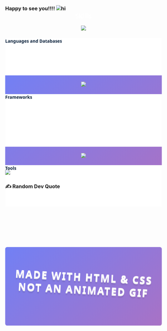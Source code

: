 ### Happy to see you!!!! <img src="https://user-images.githubusercontent.com/1303154/88677602-1635ba80-d120-11ea-84d8-d263ba5fc3c0.gif" width="28px" height="28px" alt="hi">

<a href="https://elangosubramani.github.io"><img src="finalgifel.gif"></a>

<!-- 
<img src="elgif.gif"> -->

<!-- retro visitor counter -->

<!-- <p align="center"> 
  <img src="https://profile-counter.glitch.me/ElangoSubramani/count.svg"/>
</p> -->

<!-- ![Updated Badge](https://badges.pufler.dev/updated/ElangoSubramani/git-badges)&nbsp;&nbsp; -->

![Updated Badge](https://komarev.com/ghpvc/?username=ElangoSubramani&label=Profile%20views&color=0e75b6&style=flat) ![Updated Badge](https://badges.pufler.dev/commits/yearly/ElangoSubramani)  [![Repos Badge](https://badges.pufler.dev/repos/ElangoSubramani)](https://badges.pufler.dev)


<!-- https://badges.pufler.dev/commits/monthly/ElangoSubramani -->

 <section id="skills" class="services">
    <div class="container">
      <div class="section-title">
        <h2>Skills</h2>
      </div>
      <div class="row">
      <img src="https://user-images.githubusercontent.com/73097560/115834477-dbab4500-a447-11eb-908a-139a6edaec5c.gif">
        <div class="col-lg-12" data-aos="fade-up">
          <div class="col-md-12 mt-4 mt-md-0 icon-box" data-aos="fade-up" data-aos-delay="100" style="background:#fff">
            <h4 style="text-align:left;color:#09203a">Languages and Databases</h4>
                <p style="text-align:left;">
                  <img src="https://www.vectorlogo.zone/logos/python/python-horizontal.svg" alt="vectorlogo.zone" height="50" width="150">
                  <img src="https://www.vectorlogo.zone/logos/java/java-horizontal.svg" alt="vectorlogo.zone" height="50" width="120">
                  <img src="https://www.vectorlogo.zone/logos/flutterio/flutterio-ar21.svg" alt="vectorlogo.zone" height="60" width="130">
                  <img src="https://www.vectorlogo.zone/logos/mongodb/mongodb-ar21.svg" alt="vectorlogo.zone" height="60" width="130">
                  <img src="https://www.vectorlogo.zone/logos/postgresql/postgresql-horizontal.svg" alt="vectorlogo.zone" height="50" width="190">
                </p>
            </div>
            <img src="https://user-images.githubusercontent.com/73097560/115834477-dbab4500-a447-11eb-908a-139a6edaec5c.gif">
            <div class="col-md-12 mt-4 mt-md-0 icon-box" data-aos="lefade-up" data-aos-delay="100" style="background:#fff">
              <h4 style="text-align:left;color:#09203a">Frameworks</h4>
                <p style="text-align:left;">
                  <img src="https://www.vectorlogo.zone/logos/plot_ly/plot_ly-ar21.svg" alt="vectorlogo.zone">
                  <img src="https://www.vectorlogo.zone/logos/pocoo_flask/pocoo_flask-ar21.svg" alt="vectorlogo.zone">
                  <!-- <img src="https://raw.githubusercontent.com/valohai/ml-logos/master/pandas.svg" alt="vectorlogo.zone"  height="90" width="130"> -->
                  <img src="https://www.vectorlogo.zone/logos/numpy/numpy-ar21.svg" alt="vectorlogo.zone"  height="70" width="130">
                  <img src="https://raw.githubusercontent.com/valohai/ml-logos/master/pandas.svg" alt="vectorlogo.zone"  height="70" width="130">
                  <img src="flutter_bloc_logo_full.png" alt="vectorlogo.zone"height="70" width="120">
                  <img src="https://www.vectorlogo.zone/logos/tensorflow/tensorflow-ar21.svg" alt="vectorlogo.zone">
              </p>
          </div>
          <img src="https://user-images.githubusercontent.com/73097560/115834477-dbab4500-a447-11eb-908a-139a6edaec5c.gif">
          <div class="col-md-12 mt-4 mt-md-0 icon-box" data-aos="lefade-up" data-aos-delay="100" style="background:#fff">
              <h4 style="text-align:left;color:#09203a">Tools</h4>
                <p style="text-align:left;">
                  <img src="https://www.vectorlogo.zone/logos/git-scm/git-scm-ar21.svg" alt="vectorlogo.zone">
                  <img src="https://www.vectorlogo.zone/logos/amazon_aws/amazon_aws-ar21.svg" alt="vectorlogo.zone">
                  <img src="https://www.vectorlogo.zone/logos/canva/canva-ar21.svg" alt="vectorlogo.zone">
                  <!-- <img src="https://raw.githubusercontent.com/devicons/devicon/master/icons/anaconda/anaconda-original-wordmark.svg" alt="vectorlogo.zone" height="100" width="140"> -->
                  <!-- <img src="https://www.vectorlogo.zone/logos/github/github-tile.svg" alt="vectorlogo.zone" height="50" width="40"> -->
                  <img src="https://raw.githubusercontent.com/devicons/devicon/master/icons/vscode/vscode-original-wordmark.svg" alt="vectorlogo.zone" height="60" width="60">        
                  <img src="https://www.vectorlogo.zone/logos/jupyter/jupyter-ar21.svg" alt="vectorlogo.zone">
              </p>
          </div>
          <!-- <img src="https://user-images.githubusercontent.com/73097560/115834477-dbab4500-a447-11eb-908a-139a6edaec5c.gif"> -->
        </div>
      </div>
    </div>
  </section>







<img src="https://user-images.githubusercontent.com/73097560/115834477-dbab4500-a447-11eb-908a-139a6edaec5c.gif">


### ✍️ Random Dev Quote
[![Readme Quotes](https://quotes-github-readme.vercel.app/api?type=horizontal)]()
<br>
<!-- <img src="https://user-images.githubusercontent.com/73097560/115834477-dbab4500-a447-11eb-908a-139a6edaec5c.gif"> -->


<br>

:mailbox: Reach me out!
  [![Linkedin Badge](https://img.shields.io/badge/-ELANGO_S-0e76a8?style=flat&labelColor=0e76a8&logo=linkedin&logoColor=white)](https://www.linkedin.com/in/elangosubramani/)  [![Mail Badge](https://img.shields.io/badge/-Telegram-0e76a8?style=flat&labelColor=0e76a8&logo=telegram&logoColor=white)](https://t.me/Elango_Subramani) [![Mail Badge](https://img.shields.io/badge/-What's_App-25D366?style=flat&labelColor=25D366&logo=whatsapp&logoColor=white)](https://wa.me/qr/7VFIAKCDGJOVI1)  [![Mail Badge](https://img.shields.io/badge/-elangoraj651@gmail.com-c0392b?style=flat&labelColor=c0392b&logo=gmail&logoColor=white)](mailto:elangoraj651@gmail.com)

<svg fill="none" viewBox="0 0 800 400" width="800" height="400" xmlns="http://www.w3.org/2000/svg">
	<foreignObject width="100%" height="100%">
		<div xmlns="http://www.w3.org/1999/xhtml">
			<style>
				@keyframes rotate {
					0% {
						transform: rotate(3deg);
					}
					100% {
						transform: rotate(-3deg);
					}
				}
				@keyframes gradientBackground {
					0% {
						background-position: 0% 50%;
					}
					50% {
						background-position: 100% 50%;
					}
					100% {
						background-position: 0% 50%;
					}
				}
				@keyframes fadeIn {
					0% {
						opacity: 0;
					}
					66% {
						opacity: 0;
					}
					100% {
						opacity: 1;
					}
				}
				.container {
					font-family:
						system-ui,
						-apple-system,
						'Segoe UI',
						Roboto,
						Helvetica,
						Arial,
						sans-serif,
						'Apple Color Emoji',
						'Segoe UI Emoji';
					display: flex;
					flex-direction: column;
					align-items: center;
					justify-content: center;
					margin: 0;
					width: 100%;
					height: 400px;
					background: linear-gradient(-45deg, #fc5c7d, #6a82fb, #05dfd7);
					background-size: 600% 400%;
					animation: gradientBackground 10s ease infinite;
					border-radius: 10px;
					color: white;
					text-align: center;
				}
				h1 {
					font-size: 50px;
					line-height: 1.3;
					letter-spacing: 5px;
					text-transform: uppercase;
					text-shadow:
						0 1px 0 #efefef,
						0 2px 0 #efefef,
						0 3px 0 #efefef,
						0 4px 0 #efefef,
						0 12px 5px rgba(0, 0, 0, 0.1);
					animation: rotate ease-in-out 1s infinite alternate;
				}
				p {
					font-size: 20px;
					text-shadow: 0 1px 0 #efefef;
					animation: 5s ease 0s normal forwards 1 fadeIn;
				}
			</style>
			<div class="container">
				<h1>Made with HTML &amp; CSS<br/>not an animated GIF</h1>
				<p>Click to see the source</p>
			</div>
		</div>
	</foreignObject>
</svg>






